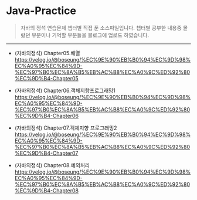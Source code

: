 # Java-Practice
> 자바의 정석 연습문제 챕터별 직접 푼 소스파일입니다.
> 챕터별 공부한 내용중 몰랐던 부분이나 기억할 부분들을 블로그에 업로드 하였습니다.
---
* (자바의정석) Chapter05.배열
<https://velog.io/@boseung/%EC%9E%90%EB%B0%94%EC%9D%98%EC%A0%95%EC%84%9D-%EC%97%B0%EC%8A%B5%EB%AC%B8%EC%A0%9C%ED%92%80%EC%9D%B4-Chapter05>

* (자바의정석) Chapter06.객체지향프로그래밍1
<https://velog.io/@boseung/%EC%9E%90%EB%B0%94%EC%9D%98%EC%A0%95%EC%84%9D-%EC%97%B0%EC%8A%B5%EB%AC%B8%EC%A0%9C%ED%92%80%EC%9D%B4-Chapter06>

* (자바의정석) Chapter07.객체지향 프로그래밍2
<https://velog.io/@boseung/%EC%9E%90%EB%B0%94%EC%9D%98%EC%A0%95%EC%84%9D-%EC%97%B0%EC%8A%B5%EB%AC%B8%EC%A0%9C%ED%92%80%EC%9D%B4-Chapter07>

* (자바의정석) Chapter08.예외처리
<https://velog.io/@boseung/%EC%9E%90%EB%B0%94%EC%9D%98%EC%A0%95%EC%84%9D-%EC%97%B0%EC%8A%B5%EB%AC%B8%EC%A0%9C%ED%92%80%EC%9D%B4-Chapter08>

